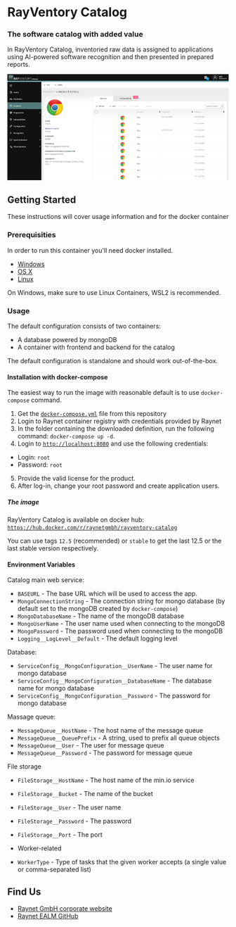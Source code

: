 
# RayVentory Catalog
###  The software catalog with added value
In RayVentory Catalog, inventoried raw data is assigned to applications using AI-powered software recognition and then presented in prepared reports.

![Screenshot](catalog.png)

## Getting Started
These instructions will cover usage information and for the docker container 

### Prerequisities
In order to run this container you'll need docker installed.

* [Windows](https://docs.docker.com/windows/started)
* [OS X](https://docs.docker.com/mac/started/)
* [Linux](https://docs.docker.com/linux/started/)

On Windows, make sure to use Linux Containers, WSL2 is recommended. 

### Usage
The default configuration consists of two containers:
* A database powered by mongoDB
* A container with frontend and backend for the catalog

The default configuration is standalone and should work out-of-the-box.

#### Installation with docker-compose
The easiest way to run the image with reasonable default is to use `docker-compose` command.

 1. Get the [`docker-compose.yml`](docker-compose.yml) file from this repository
 2. Login to Raynet container registry with credentials provided by Raynet
 3. In the folder containing the downloaded definition, run the following command: `docker-compose up -d`. 
 3. Login to [`http://localhost:8080`](http://localhost:8080) and use the following credentials:
- Login: `root`
- Password: `root`
 5. Provide the valid license for the product.
 6. After log-in, change your root password and create application users.

 ##### The image #####
RayVentory Catalog is available on docker hub:
[`https://hub.docker.com/r/raynetgmbh/rayventory-catalog`](https://hub.docker.com/r/raynetgmbh/rayventory-catalog)

You can use tags `12.5` (recommended) or `stable` to get the last 12.5 or the last stable version respectively.

#### Environment Variables
Catalog main web service:
* `BASEURL` - The base URL which will be used to access the app.
* `MongoConnectionString` - The connection string for mongo database (by default set to the mongoDB created by `docker-compose`)
* `MongoDatabaseName` - The name of the mongoDB database
* `MongoUserName` - The user name used when connecting to the mongoDB
* `MongoPassword` - The password used when connecting to the mongoDB
* `Logging__LogLevel__Default` - The default logging level

Database:
* `ServiceConfig__MongoConfiguration__UserName` - The user name for mongo database
* `ServiceConfig__MongoConfiguration__DatabaseName` - The database name for mongo database
* `ServiceConfig__MongoConfiguration__Password` - The password for mongo database

Massage queue:
* `MessageQueue__HostName` - The host name of the message queue
* `MessageQueue__QueuePrefix` - A string, used to prefix all queue objects
* `MessageQueue__User` - The user for message queue
* `MessageQueue__Password` - The password for message queue

File storage
* `FileStorage__HostName` - The host name of the min.io service
* `FileStorage__Bucket` - The name of the bucket
* `FileStorage__User` - The user name
* `FileStorage__Password` - The password
* `FileStorage__Port` - The port

* Worker-related
* `WorkerType` - Type of tasks that the given worker accepts (a single value or comma-separated list)

## Find Us

* [Raynet GmbH corporate website](https://raynet.de)
* [Raynet EALM GitHub](https://github.com/raynetEALM)
